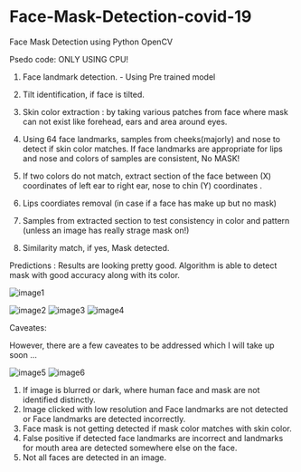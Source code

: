 # Face-Mask-Detection-covid-19
Face Mask Detection using Python OpenCV

Psedo code: ONLY USING CPU!

1. Face landmark detection. - Using Pre trained model 
2. Tilt identification, if face is tilted.
3. Skin color extraction : by taking various patches from face where mask can not exist like forehead, ears and area around eyes.
4. Using 64 face landmarks, samples from cheeks(majorly) and nose to detect if skin color matches.
If face landmarks are appropriate for lips and nose and colors of samples are consistent, No MASK!


5. If two colors do not match, extract section of the face between (X) coordinates of left ear to right ear, nose to chin (Y) coordinates .
6. Lips coordiates removal (in case if a face has make up but no mask)
7. Samples from extracted section to test consistency in color and pattern (unless an image has really strage mask on!)
8. Similarity match, if yes, Mask detected.

Predictions :
Results are looking pretty good. Algorithm is able to detect mask with good accuracy along with its color.






![image1](https://github.com/Deepika-Sharma08/Face_Mask_Detection_covid_19/blob/master/output/img.JPG?raw=true)






















































































![image2](https://github.com/Deepika-Sharma08/Face_Mask_Detection_covid_19/tree/master/output/img1.jpg?raw=true)
![image3](https://github.com/Deepika-Sharma08/Face_Mask_Detection_covid_19/tree/master/output/img19.jpg?raw=true)
![image4](https://github.com/Deepika-Sharma08/Face_Mask_Detection_covid_19/tree/master/output/img26.jpg?raw=true)





Caveates:

However, there are a few caveates to be addressed which I will take up soon ...

![image5](https://github.com/Deepika-Sharma08/Face-Mask-Detection-covid-19/tree/master/output/img7.jpg?raw=true)
![image6](https://github.com/Deepika-Sharma08/Face-Mask-Detection-covid-19/tree/master/output/img12.jpg?raw=true)


1. If image is blurred or dark, where human face and mask are not identified distinctly.
2. Image clicked with low resolution and Face landmarks are not detected or Face landmarks are detected incorrectly.
3. Face mask is not getting detected if mask color matches with skin color.
4. False positive if detected face landmarks are incorrect and landmarks for mouth area are detected somewhere else on the face.
5. Not all faces are detected in an image. 



